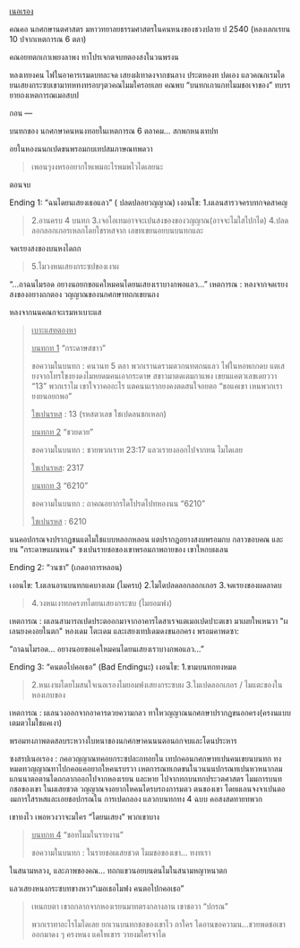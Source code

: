 <u>เนอเรอง</u>

คณคอ นกศกษานตศาสตร มหาวทยาลยธรรมศาสตรในคนหนงของชวงปลาย ป 2540
(หลงเลกเรยน 10 ปจากเหตการณ 6 ตลา)

คณอยทตกเกาเพยงลาพง ทาโปรเจกตจบทตองสงในวนพรงน

หลงเทยงคน ไฟในอาคารเรมดบทละจด เสยงฝเทาดงจากชนลาง ประตหองท ปดเอง
แลวคณกเรมไดยนเสยงกระซบเขามาทหทงทรอบๆตวคณไมมใครอยเลย คณพบ
“บนทกเกาแกทไมมชอเจาของ” ทบรรยายถงเหตการณเมอสบป

กอน —

บนทกของ นกศกษาคนหนงทอยในเหตการณ 6 ตลาคม… สกพกหนงเทปท

อยในหองนนกเปดขนพรอมกบเทปสมภาษณทพดวา

> เพอนๆงงหรออยากใหเพมอะไรพมพไวไดเลยนะ

ตอนจบ

Ending 1: “ฉนไดยนเสยงเธอแลว” ( ปลดปลอยวญญาณ) เงอนไข:
1.ผเลนสารวจครบทกจดสาคญ

> 2.อานครบ 4 บนทก 3.เจอไอเทมอาจจะเปนสงของของวญญาณ(อาจจะไมใสไปกได)
> 4.ปลดลอกลอกเกอรเหลกโดยใชรหสจาก เลขทเขยนอยบนบนทกและ

จดเรยงสงของบนหงไดถก

> 5.ไมวงหนเสยงกระซปของเงาผ

“...ถาฉนไมรอด อยางนอยกขอแคใหมคนไดยนเสยงเราบางกพอแลว...” เหตการณ :
หลงจากจดเรยงสงของอยางถกตอง วญญาณของนกศกษาทถกเขยนถง

หลงจากนนคณกจะเรมหาเบาะแส

> <u>เบาะแสทตองหา</u>
>
> <u>บนทกท 1</u> “กระดาษสขาว”
>
> ขอความในบนทก : คนวนท 5 ตลา พวกเรานดรวมตวกนทตกนแลว ไฟในหอพกกดบ
> แตเสยงจากโทรโขงยงดงไมหยดมคนเอากระดาษ สขาวมาตดเตมกาแพง
> เขยนแคตวเลขเดยววา “13” พวกเราไม เขาใจวาคออะไร แตคนนเรากยงคงตดสนใจอยตอ
> “ขอแคเขา เหนพวกเรา ยงยนอยกพอ”
>
> <u>ใชเปนรหส</u> : 13 (รหสตวเลข ใชเปดลนชกเหลก)
>
> <u>บนทกท 2</u> “ชวยดวย”
>
> ขอความในบนทก : ชวยพวกเราท 23:17 แลวเรายงออกไปจากทน ไมไดเลย
>
> <u>ใชเปนรหส</u>: 2317
>
> <u>บนทกท 3</u> “6210”
>
> ขอความในบนทก : ถาคณอยากรไดโปรดไปทหองนน “6210”
>
> <u>ใชเปนรหส</u> : 6210

นนคอปกรณจงปรากฏขนแตไมใชแบบหลอกหลอน แตปรากฏอยางสงบพรอมกบ กลาวขอบคณ และยน
"กระดาษแผนหนง" ซงเปนรายชอของเขาพรอมภาพถายของ เขาใหกบผเลน

Ending 2: “วนซา” (เกดอาการหลอน)

เงอนไข: 1.ผเลนอานบนทกแคบางเลม (ไมครบ) 2.ไมไดปลดลอกลอกเกอร
3.จดเรยงของผดลาดบ

> 4.วงหนเงาทกครงทไดยนเสยงกระซบ (ไมยอมฟง)

เหตการณ : ผเลนสามารถเปดประตออกมาจากอาคารไดสาเรจแตเมอเปดปาะตเขา
มาเผยใหเหนวา "ผเลนยงคงอยในตก" หองเดม โตะเดม และเสยงเทปเดมดงขนอกครง
พรอมคาพดซา:

“ถาฉนไมรอด... อยางนอยขอแคใหมคนไดยนเสยงเราบางกพอแลว...”

Ending 3: “คนตอไปคอเธอ” (Bad Endingนะ) เงอนไข: 1.ขามบนทกทงหมด

> 2.หนเงาผโดยไมสนใจเนอเรองไมยอมฟงเสยงกระซบผ 3.ไมเปดลอกเกอร /
> ไมแตะของในหองเกบของ

เหตการณ : ผเลนวงออกจากอาคารดวยความกลว
ทาใหวญญาณนกศกษาปรากฏขนอกครง(ครงนแบบเตมตวไมใชแคเงา)

พรอมทงภาพตดสลบระหวางใบหนาของนกศกษาคนนนตอนถกจบและโดนประหาร

ซงสรปเนอเรอง : กคอวญญาณทคอยกระซปละกทอยใน เทปกคอนกศกษาทเปนคนเขยนบนทก
ทงหมดทวญญาณทาไปกคอแคอยากใหคนรบรวา เหตการณทเกดขนในวนนนปกรณทเปนหวหนากลม
แกนนาตอตานไดถกลากออกไปจากหองเรยน และหาย ไปจากทกบนทกประวตศาสตร
ไมมการบนทกชอของเขา ในผเสยชวต วญญาณจงอยากใหคนไดรบรถงการมตว ตนของเขา
โดยผเลนจงจาเปนตองมการใสรหสและเอยชอปกรณใน การเปดกลอง แลวกบนทกทง 4 ฉบบ
คอสงสดทายทพวก

เขาทงไว เพอหวงวาจะมใคร “ไดยนเสยง” พวกเขาบาง

> <u>บนทกท 4</u> “ชอทไมมในรายงาน”
>
> ขอความในบนทก : ในรายชอผเสยชวต ไมมชอของเขา... ทงทเรา

ในสนามหลวง, และภาพของคณ... ทถกแขวนอยบนตนไมในสนามหญาหนาตก

แลวเสยงหนงกระซบทขางหวา“เมอเธอไมฟง คนตอไปกคอเธอ”

> เหนกบตา เขาถกลากจากหองเรยนมาทตรงกลางลาน เขาชอวา “ปกรณ”
>
> พวกเราทาอะไรไมไดเลย ยกเวนบนทกชอของเขาไว ถาใคร
> ไดอานขอความน...ชวยพดชอเขาออกมาดง ๆ ครงหนง แคใหเขาร วายงมใครจาได
